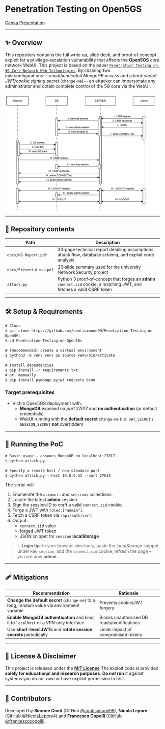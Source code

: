 # Penetration Testing on Open5GS

[Canva Presentation](https://www.canva.com/design/DAGjec9O_Qw/sfKtxEG1HWuC7J32zqfn_w/edit?utm_content=DAGjec9O_Qw&utm_campaign=designshare&utm_medium=link2&utm_source=sharebutton)

---

## ✨ Overview
This repository contains the full write‑up, slide deck, and proof‑of‑concept exploit for a privilege‑escalation vulnerability that affects the **Open5GS** core network WebUI. This project is based on the paper [`Penetration Testing on 5G Core Network Web Technologies`](https://ieeexplore.ieee.org/stamp/stamp.jsp?arnumber=10622336). 
By chaining two mis‑configurations — _unauthenticated MongoDB access_ and a _hard‑coded JWT/cookie signing secret_ (`change-me`) — an attacker can impersonate any administrator and obtain complete control of the 5G core via the WebUI.

<p align="center"><img src="docs/attack_flow.png" width="640" alt="Attack flow diagram"></p>

---

## 📂 Repository contents
| Path | Description |
|------|-------------|
| `docs/NS_Report.pdf` | 30‑page technical report detailing assumptions, attack flow, database schema, and exploit code analysis |
| `docs/Presentation.pdf` | 20‑slide summary used for the university Network Security project |
| `attack.py` | Python 3 proof‑of‑concept that forges an **admin** `connect.sid` cookie, a matching JWT, and fetches a valid CSRF token |

---

## 🛠  Setup & Requirements
```shell
# Clone
$ git clone https://github.com/contisimone99/Penetration-Testing-on-Open5Gs
$ cd Penetration-Testing-on-Open5Gs

# (Recommended) create a virtual environment
$ python3 -m venv venv && source venv/bin/activate

# Install dependencies
$ pip install -r requirements.txt
# or, manually
$ pip install pymongo pyjwt requests bson
```

### Target prerequisites
* Victim Open5GS deployment with:
  * **MongoDB** exposed on _port 27017_ and **no authentication** (or default credentials)
  * WebUI running with the **default secret** `change-me` (i.e. `JWT_SECRET` / `SESSION_SECRET` **not** overridden)

---

## 🚀 Running the PoC
```shell
# Basic usage – assumes MongoDB on localhost:27017
$ python attack.py

# Specify a remote host / non‑standard port
$ python attack.py --host 10.0.0.42 --port 27018
```
The script will:
1. Enumerate the `accounts` and `sessions` collections.
2. Locate the latest **admin** session.
3. Sign the session‑ID to craft a valid `connect.sid` cookie.
4. Forge a JWT with `roles:["admin"]`.
5. Fetch a CSRF token via `/api/auth/csrf`.
6. Output:
   * `connect.sid` value
   * forged JWT token
   * JSON snippet for `session` **localStorage**

> 💡 **Login tip**: In your browser dev‑tools, paste the _localStorage_ snippet under key `session`, add the `connect.sid` cookie, refresh the page – you are now **admin**.

---

## 🩹 Mitigations
| Recommendation | Rationale |
|----------------|-----------|
| **Change the default secret** (`change-me`) to a long, random value via environment variable | Prevents cookie/JWT forgery |
| **Enable MongoDB authentication** and bind it to `localhost` or a VPN‑only interface | Blocks unauthorised DB reads/modifications |
| Use **short‑lived JWTs** and **rotate session secrets** periodically | Limits impact of compromised tokens |


---

## 📄 License & Disclaimer
This project is released under the [**MIT License**](LICENSE)
The exploit code is provided **solely for educational and research purposes**. **Do _not_ run** it against systems you do not own or have explicit permission to test.

---

## 🙏 Contributors
Developed by **Simone Conti** (GitHub [@contisimone99](https://github.com/contisimone99)), **Nicola Lepore** (GitHub [@NicolaLepore4](https://github.com/NicolaLepore4)) and **Francesco Copelli** (GitHub [@francescocopelli](https://github.com/francescocopelli)).


